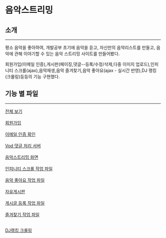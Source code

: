 # 음악스트리밍


## 소개
---
평소 음악을 좋아하여, 개발공부 초기에 음악을 듣고, 자신만의 음악리스트를 만들고, 음악에 관해 이야기할 수 있는 음악 스트리밍 사이트를 만들어봤다.

회원가입(이메일 인증),게시판(페이징,댓글--등록/수정/삭제,다중 이미지 업로드),인피니티 스크롤(ajax),음악재생,음악 즐겨찾기,음악 좋아요(ajax - 실시간 반영),DJ 랭킹(크롤링)등등의 기능 구현했다.

## 기능 별 파일
---

  <a href="https://github.com/DalioKim/musicStreaming/tree/master">전체 보기</a></br></br>
  <a href="https://github.com/DalioKim/musicStreaming/blob/master/appRegister.php">회원가입</a></br></br>
  <a href="https://github.com/DalioKim/musicStreaming/blob/master/app_email_check.php">이메일 인증 확인</a></br></br>
  <a href="https://github.com/DalioKim/nuTube_server/blob/master/upload_comment.php">Vod 댓글 처리 서버</a></br></br>
  <a href="https://github.com/DalioKim/musicStreaming/blob/master/electronic.php">음악스트리밍 화면</a></br></br>
  <a href="https://github.com/DalioKim/musicStreaming/blob/master/elec_infiniti.php">인피니티 스크롤 작업 파일</a></br></br>
  <a href="https://github.com/DalioKim/musicStreaming/blob/master/elec_like_ok.php">음악 좋아요 작업 파일</a></br></br>
  <a href="https://github.com/DalioKim/musicStreaming/blob/master/free_board.php">자유게시판</a></br></br>
  <a href="https://github.com/DalioKim/musicStreaming/blob/master/wrtie(%EB%8B%A4%EC%A4%91%EC%9D%B4%EB%AF%B8%EC%A7%80%EC%84%B1%EA%B3%B5).php">게시글 등록 작업 파일</a></br></br>
  <a href="https://github.com/DalioKim/musicStreaming/blob/master/update_favorite.php">즐겨찾기 작업 파일</a></br></br>


  <a href="https://github.com/DalioKim/musicStreaming/blob/master/crawling.js">DJ랭킹 크롤링</a></br></br>
 </br></br>
